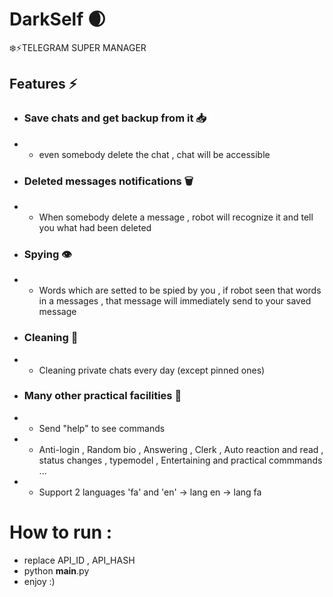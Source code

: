 # DarkSelf 🌒
❄️⚡️TELEGRAM SUPER MANAGER  
## Features ⚡️
- ### Save chats and get backup from it 📥
- - even somebody delete the chat , chat will be accessible 
- ### Deleted messages notifications 🗑
- - When somebody delete a message , robot will recognize it and tell you what had been deleted 
- ### Spying 👁
- - Words which are setted to be spied by you , if robot seen that words in a messages , that message will immediately send to your saved message 
- ### Cleaning 🧹
- - Cleaning private chats every day (except pinned ones)
- ### Many other practical facilities 💎
- - Send "help" to see commands 
- - Anti-login , Random bio , Answering , Clerk , Auto reaction and read , status changes , typemodel , Entertaining and practical commmands ... 
- - Support 2 languages 'fa' and 'en' -> lang en -> lang fa 
# How to run :
- replace API_ID , API_HASH 
- python ____main____.py 
- enjoy :) 
